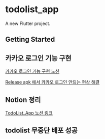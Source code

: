 # todolist_app

A new Flutter project.

## Getting Started

## 카카오 로그인 기능 구현 
[카카오 로그인 기능 구현 노션](https://www.notion.so/Oauth2-_flutter-69766c857d7947488a968c5c77604f2f)


[Release apk 에서 카카오 로그인 안되는 현상 해결](https://www.notion.so/Release-APK-_flutter-e663d18ca3294c1ab693c168a8617a4e)
## Notion 정리 
[TodoList_App 노션 링크](https://www.notion.so/TodoList-612a0adb77fa4ffb8892387619a81495?pvs=4)


## todolist 무중단 배포 성공
